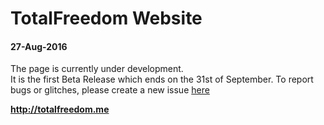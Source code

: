 <h1>TotalFreedom Website</h1>
<h4>27-Aug-2016</h4>

The page is currently under development.<br>
It is the first Beta Release which ends on the 31st of September.
To report bugs or glitches, please create a new issue <a href="https://github.com/TotalFreedom/Website/issues/new">here</a>


<b>http://totalfreedom.me</b>
